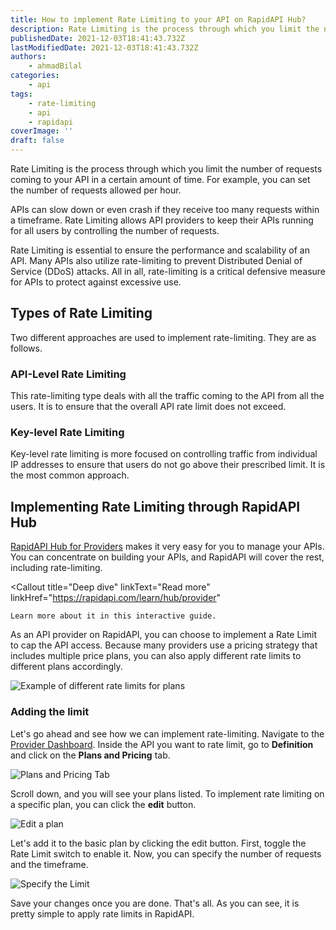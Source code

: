 ```yaml
---
title: How to implement Rate Limiting to your API on RapidAPI Hub?
description: Rate Limiting is the process through which you limit the number of requests coming to your API in a certain amount of time. This guide will show how RapidAPI Hub allows you to implement rate limits quickly.
publishedDate: 2021-12-03T18:41:43.732Z
lastModifiedDate: 2021-12-03T18:41:43.732Z
authors:
    - ahmadBilal
categories:
    - api
tags:
    - rate-limiting
    - api
    - rapidapi
coverImage: ''
draft: false
---
```


<Lead>

Rate Limiting is the process through which you limit the number of requests coming to your API in a certain amount of time. For example, you can set the number of requests allowed per hour.

</Lead>

APIs can slow down or even crash if they receive too many requests within a timeframe. Rate Limiting allows API providers to keep their APIs running for all users by controlling the number of requests.

Rate Limiting is essential to ensure the performance and scalability of an API. Many APIs also utilize rate-limiting to prevent Distributed Denial of Service (DDoS) attacks. All in all, rate-limiting is a critical defensive measure for APIs to protect against excessive use.

## Types of Rate Limiting

Two different approaches are used to implement rate-limiting. They are as follows.

### API-Level Rate Limiting

This rate-limiting type deals with all the traffic coming to the API from all the users. It is to ensure that the overall API rate limit does not exceed.

### Key-level Rate Limiting

Key-level rate limiting is more focused on controlling traffic from individual IP addresses to ensure that users do not go above their prescribed limit. It is the most common approach.

## Implementing Rate Limiting through RapidAPI Hub

[RapidAPI Hub for Providers](https://RapidAPI.com/hub?utm_source=RapidAPI.com/guides&utm_medium=DevRel&utm_campaign=DevRel) makes it very easy for you to manage your APIs. You can concentrate on building your APIs, and RapidAPI will cover the rest, including rate-limiting.

<Callout
	title="Deep dive"
	linkText="Read more"
	linkHref="https://rapidapi.com/learn/hub/provider"
>
	Learn more about it in this interactive guide.
</Callout>

As an API provider on RapidAPI, you can choose to implement a Rate Limit to cap the API access. Because many providers use a pricing strategy that includes multiple price plans, you can also apply different rate limits to different plans accordingly.

![Example of different rate limits for plans](https://raw.githubusercontent.com/RapidAPI/DevRel-Stack-Data/production/guides/posts/how-to-rate-limit/images/example.png)

### Adding the limit

Let's go ahead and see how we can implement rate-limiting. Navigate to the [Provider Dashboard](https://rapidapi.com/provider?utm_source=RapidAPI.com/guides&utm_medium=DevRel&utm_campaign=DevRel). Inside the API you want to rate limit, go to **Definition** and click on the **Plans and Pricing** tab.

![Plans and Pricing Tab](https://raw.githubusercontent.com/RapidAPI/DevRel-Stack-Data/production/guides/posts/how-to-rate-limit/images/plans-tab.png)

Scroll down, and you will see your plans listed. To implement rate limiting on a specific plan, you can click the **edit** button.

![Edit a plan](https://raw.githubusercontent.com/RapidAPI/DevRel-Stack-Data/production/guides/posts/how-to-rate-limit/images/edit-plan.png)

Let's add it to the basic plan by clicking the edit button. First, toggle the Rate Limit switch to enable it. Now, you can specify the number of requests and the timeframe.

![Specify the Limit](https://raw.githubusercontent.com/RapidAPI/DevRel-Stack-Data/production/guides/posts/how-to-rate-limit/images/add-limit.png)

Save your changes once you are done. That's all. As you can see, it is pretty simple to apply rate limits in RapidAPI.
